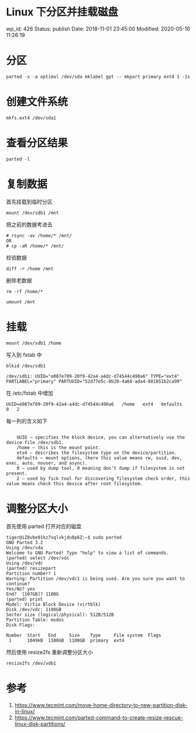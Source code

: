 # Linux 下分区并挂载磁盘


wp_id: 426
Status: publish
Date: 2018-11-01 23:45:00
Modified: 2020-05-16 11:26:19


# 分区

```
parted -s -a optimal /dev/sda mklabel gpt -- mkpart primary ext4 1 -1s
```

# 创建文件系统

```
mkfs.ext4 /dev/sda1
```

# 查看分区结果

```
parted -l
```

# 复制数据

首先挂载到临时分区

```
mount /dev/sdb1 /mnt
```

把之前的数据考进去

```
# rsync -av /home/* /mnt/
OR
# cp -aR /home/* /mnt/
```

校验数据

```
diff -r /home /mnt
```

删除老数据

```
rm -rf /home/*
```

```
umount /mnt
```

# 挂载

```
mount /dev/sdb1 /home
```

写入到 fstab 中

```
blkid /dev/sdb1

/dev/sdb1: UUID="e087e709-20f9-42a4-a4dc-d74544c490a6" TYPE="ext4" PARTLABEL="primary" PARTUUID="52d77e5c-0b20-4a68-ada4-881851b2ca99"
```

在 /etc/fstab 中增加

```
UUID=e087e709-20f9-42a4-a4dc-d74544c490a6   /home   ext4   defaults   0   2
```

每一列的含义如下

```

    UUID – specifies the block device, you can alternatively use the device file /dev/sdb1.
    /home – this is the mount point.
    etx4 – describes the filesystem type on the device/partition.
    defaults – mount options, (here this value means rw, suid, dev, exec, auto, nouser, and async).
    0 – used by dump tool, 0 meaning don’t dump if filesystem is not present.
    2 – used by fsck tool for discovering filesystem check order, this value means check this device after root filesystem.
```

# 调整分区大小

首先使用 parted 打开对应的磁盘

```
tiger@iZ8vbe91kz7sqlvkjdu8p6Z:~$ sudo parted
GNU Parted 3.2
Using /dev/vda
Welcome to GNU Parted! Type "help" to view a list of commands.
(parted) select /dev/vdc
Using /dev/vdc
(parted) resizepart
Partition number? 1
Warning: Partition /dev/vdc1 is being used. Are you sure you want to continue?
Yes/No? yes
End?  [107GB]? 1100G
(parted) print
Model: Virtio Block Device (virtblk)
Disk /dev/vdc: 1100GB
Sector size (logical/physical): 512B/512B
Partition Table: msdos
Disk Flags:

Number  Start   End     Size    Type     File system  Flags
 1      1049kB  1100GB  1100GB  primary  ext4
```

然后使用 resize2fs 重新调整分区大小

```
resize2fs /dev/vdb1
```

# 参考



1. https://www.tecmint.com/move-home-directory-to-new-partition-disk-in-linux/
2. https://www.tecmint.com/parted-command-to-create-resize-rescue-linux-disk-partitions/